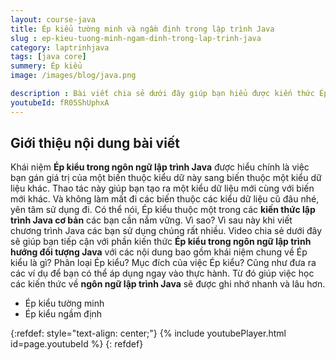 ```yaml
---
layout: course-java
title: Ép kiểu tường minh và ngầm định trong lập trình Java
slug : ep-kieu-tuong-minh-ngam-dinh-trong-lap-trinh-java
category: laptrinhjava
tags: [java core]
summery: Ép kiểu  
image: /images/blog/java.png

description : Bài viết chia sẻ dưới đây giúp bạn hiểu được kiến thức Ép kiểu trong lập trình Java. Với các nội dung bao gồm khái niệm chung về Ép kiểu là gì? Phân loại Ép kiểu? Mục đích của việc Ép kiểu? Cũng như đưa ra các ví dụ để bạn có thể áp dụng ngay vào thực hành. Từ đó giúp việc học các kiến thức về ngôn ngữ lập trình Java sẽ được ghi nhớ nhanh và lâu hơn. 
youtubeId: fR05ShUphxA
---
```


## **Giới thiệu nội dung bài viết**

Khái niệm <b>Ép kiểu trong ngôn ngữ lập trình Java</b> được hiểu chính là việc bạn gán giá trị của một biến thuộc kiểu dữ này sang biến thuộc một kiểu dữ liệu khác. Thao tác này giúp bạn tạo ra một kiểu dữ liệu mới cùng với biến mới khác. Và không làm mất đi các biến thuộc các kiểu dữ liệu cũ đâu nhé, yên tâm sử dụng đi. Có thể nói, Ép kiểu thuộc một trong các <b>kiến thức lập trình Java cơ bản</b> các bạn cần nắm vững. Vì sao? Vì sau này khi viết chương trình Java các bạn sử dụng chúng rất nhiều. Video chia sẻ dưới đây sẽ giúp bạn tiếp cận với phần kiến thức <b>Ép kiểu trong ngôn ngữ lập trình hướng đối tượng Java</b> với các nội dung bao gồm khái niệm chung về Ép kiểu là gì? Phân loại Ép kiểu? Mục đích của việc Ép kiểu? Cũng như đưa ra các ví dụ để bạn có thể áp dụng ngay vào thực hành. Từ đó giúp việc học các kiến thức về <b>ngôn ngữ lập trình Java</b> sẽ được ghi nhớ nhanh và lâu hơn. 

- Ép kiểu tường minh
- Ép kiểu ngầm định


{:refdef: style="text-align: center;"}
{% include youtubePlayer.html id=page.youtubeId %}
{: refdef}
